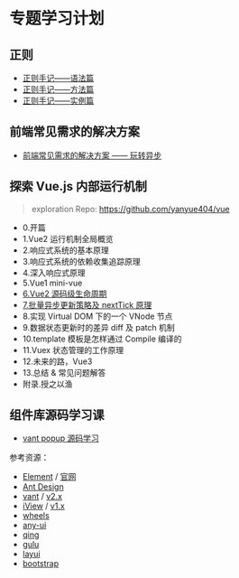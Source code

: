 # 专题学习计划

## 正则

- [正则手记——语法篇](https://yanyue404.github.io/blog/posts/?id=113)
- [正则手记——方法篇](https://yanyue404.github.io/blog/posts/?id=245)
- [正则手记——实例篇](https://yanyue404.github.io/blog/posts/?id=230)

## 前端常见需求的解决方案

- [前端常见需求的解决方案 —— 玩转异步](https://yanyue404.github.io/blog/posts/?id=248)

## 探索 Vue.js 内部运行机制

> exploration Repo: https://github.com/yanyue404/vue

- 0.开篇
- 1.Vue2 运行机制全局概览
- 2.响应式系统的基本原理
- 3.响应式系统的依赖收集追踪原理
- 4.深入响应式原理
- 5.Vue1 mini-vue
- [6.Vue2 源码级生命周期](/topic/vue-explore/6.Vue2%20源码级生命周期.html)
- [7.批量异步更新策略及 nextTick 原理](/topic/vue-explore/7.批量异步更新策略及%20nextTick%20原理.html)
- 8.实现 Virtual DOM 下的一个 VNode 节点
- 9.数据状态更新时的差异 diff 及 patch 机制
- 10.template 模板是怎样通过 Compile 编译的
- 11.Vuex 状态管理的工作原理
- 12.未来的路，Vue3
- 13.总结 & 常见问题解答
- 附录.授之以渔

## 组件库源码学习课

- [vant popup 源码学习](https://github.com/yanyue404/blog/issues/250)

参考资源：

- [Element](https://github.com/ElemeFE/element) / [官网](https://element.eleme.cn/#/zh-CN)
- [Ant Design](https://ant.design/)
- [vant](https://github.com/youzan/vant) / [v2.x](https://github.com/youzan/vant/tree/2.x/src)
- [iView](https://www.iviewui.com/) / [v1.x](https://github.com/iview/iview/tree/1.x/src/components)
- [wheels](https://github.com/FrankFang/wheels)
- [any-ui](https://github.com/any86/any-ui)
- [qing](https://github.com/veedrin/qing)
- [gulu](https://github.com/FrankFang/gulu)
- [layui](https://www.layui.com/)
- [bootstrap](https://www.bootcss.com/)
